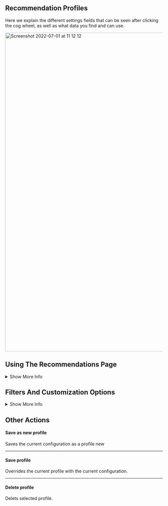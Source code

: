 ## Recommendation Profiles

Here we explain the different settings fields that can be seen after clicking the cog wheel, as well as what data you find and can use.

<img width="1019" alt="Screenshot 2022-07-01 at 11 12 12" src="https://user-images.githubusercontent.com/4352260/176864507-439bac1e-4029-4aa3-800e-d4c14e8423e0.png">

## Using The Recommendations Page
<details class="optional-class"><summary>Show More Info</summary>

<h3> Front page</h3>

<h4>Search for items</h4>
Items added in the search items window are counted as items given to the platform through the API call. This means they dont not affected by `boughtArticleGroup` but affects `basketArticleGroup`. 

<h4>Profile</h4>
Saved profiles
<br>

<h4>Refresh</h4>
<br>

<h4>Clear user and items</h4>
Removes selected items and user
<br>

<h4>Bench</h4>
Shows how fast the recommendation are returend when making an API call. (if your datamodel has MLFilter active for many fields the recommendations will be slower).
<br>

<h4>Add random item</h4>
Same as **search for items** but adds a random item.
<br>

<h4>Add random user</h4>
Selects a random user and shows what items this user has previously bought and the returned recommended items based on this. 
<br>

<h4>Data available in recommendations</h4>
<details class="optional-class"><summary>Show More Info</summary>
<br>

<h4>MlMeta</h4>
To show an image and name on your recomendations page you have to choose a format field in the data model edit mode, as well as an image field under items (also in the data model edit mode), and lastly activate the ml meta for these fields wanted.
<br>

<h4>MlFilter</h4>
To write filter expressions based on fields you have to activate ml filter for these fields, this is done in the edit mode of the data model.
</details>

</details>

## Filters And Customization Options
<details class="optional-class"><summary>Show More Info</summary>
#### Search
Here you can search on all the items included in the machine learning (for example only items sold > X times). If you select an item you will see the recommendations provided by the platform for that specific product(s).


Columns
<details class="optional-class"><summary>Show More Info</summary>

Columns are the data columns that can be used to create filters and rules. These are activated in the data model with the `MlFilter` toggle (MlFilter = Machine Learning Filter), see the image below. 

<img width="890" alt="Screenshot 2022-07-01 at 11 01 15" src="https://user-images.githubusercontent.com/4352260/176862636-6659b5fd-594f-4049-a349-45e774c39201.png">
</details>



Filter expression
<details class="optional-class"><summary>Show More Info</summary>
Here you can write an expression that creates a filter for your recommendation profile. Some example configurations:

Recommend products in a specific category
To recommend prodcuts in a specific category you can use something like `category = 'Kaffe & Te'`, or `price` > `100`

If the expression is `True` the product will be included in the recommendation, and it the expression is `False` the product will be filtered. In the case of `price` > `100`, the expression will return `True` for all products with a price larger than 100 thus removing all items with a price lower than 100 from the recommendations.

Recommend products with specific names or characters
To recommended products that does not contain either `HOOK`, `TAPE` nor `AA`, you can configure the filter according to: 
```
(contains(articleName, 'HOOK') OR contains(articleName, 'TAPE') OR contains(articleName, 'AA')) = false
```
</details>

Boost expression
<details class="optional-class"><summary>Show More Info</summary>

Each item has a "relevence rank" for each user, the products with the highest relevance rank are the products that get recommended.  
if you set a limit of 4 products the 4 products with the highest relevance rank are shown.  
you can affect the relevance rank by applying a boost expression.   
What you write in the boost expression is multiplied with the relevance rank.   
if you write for example   
boost expression: `2`  
this means you are multiplying all ranks with 2, thus not changing anything since all ranks are multiplied.  
if you create the expression: `1+1.0*(product_group = 'bags')`  
all ranks are multiplied by `1` but products in the product_group `bags` are multiplied by `2` thus increasing their rank relative to other products by 100%  
if you change the expression to: `1+0.5*(product_group = 'bags')` the rank for bags relative to other products are increased by 50%  
</details>

InteractionFilter
<details class="optional-class"><summary>Show More Info</summary>
This allows you to filter on purchase history, for example if you send in a user who has bought 2 items, and you have a filter removing 1 of the item types, the products returned will be based only on the item not filtered out.
</details>

Trend
<details class="optional-class"><summary>Show More Info</summary>
Trend limits the time interval for the data that the recomendations are based on. `Max trend` uses a short time interval resulting in the machine-learning model only recommending products that are trending last few weeks.
</details>

Limit
<details class="optional-class"><summary>Show More Info</summary>
Limit decides how many recomended items are returned. For example, Limit 4 = Four recommended items. Limit 12 = 12 recommended items.
</details>


Max orders
<details class="optional-class"><summary>Show More Info</summary>

Number of orders that are taken into concideration when recommending products. `Max orders = 1` means only the items included in the latest order are used as purchase history for that user. `Max orders = 2` means the items in the two latest orders are taken into account.
</details>


Max interactions
<details class="optional-class"><summary>Show More Info</summary>

Number of items that are taken into concideration when recommending products. `Max items = 1` means only the latest purchased item is used as purchase history for that user. `Max items = 2` means the two latest items are taken into account.
</details>

Allow items from history
<details class="optional-class"><summary>Show More Info</summary>
Sets a filter so that all items the user have bought cannot be recommended. 
</details>

Shuffled
<details class="optional-class"><summary>Show More Info</summary>
If Limit is set to 10 the items are recomended in order (most likly next purchase is at the top).  
by enabling `shuffled` it still recommends the top 10 items but the order of the top 10 items are shuffled. 
</details>


<h3>Advanced</h3>
<details class="optional-class"><summary>Show More Info</summary>
Create an advanced filter. 

* Name: is the variable name.
* Field: the field wich you are taking data from
* Option: "all" means all items in the users purchase history. "items" means all items sent in through the API by the customer. When the customer makes an API call for the recommendation they can include items in the API call. for example items in the basket, the item you are currently looking at etc.

See some example advanced filters below:
<details class="optional-class"><summary>Show example 1: Rotation parameter recommendations</summary>

| Parameter | Description |
| --- | --- | 
| RotateLength (float 0-1) | RotateLength bestämmer hur stor andel av alla kandidater vi tillåter rekommenderas, så 0.9 => 90% av produkterna. |
| RotateSeed (int) | Med RotateSeed > 0 slumpas ordningen av kandidaterna. En och samma seed ger en viss ordning och är unikt per användare. Vi kommer alltså inte ignorera samma 50% av produktutbudet vid RotateLength=0.5 för alla användare. Ex `"RotateSeed":"now()"`|
| RotateOffset (float 0-1): | Anger från vilken andel av kandidaterna vi börjar göra urvalet. RotateOffset tillsammans med RotateLength skapar möjlighet att “paginera” urvalet. Man kan ex skapa 4 separata set av slumpade produkter som man roterar på genom att använda RotateLength:0.25 och anropa APIi:t med RotateOffset: 0, 0.25, 0.5, 0.75.|

</details>
<details class="optional-class"><summary>Show an example of an advanced query</summary>

```
{"Context":[{"Name":"bought_phone_model","Field":"phone_model","Option":"all"}]}
```
*Filter expression:*
```
hasAny(split(bought_phone_model,","),makeArray(phone_model))
```
`split(bought_phone_model,",")` returns an array of your purchase history `("Field":"phone_model"): ['bought_phone_model_1','bought_phone_model_2','bought_phone_model_3','bought_phone_model_4']`

`makeArray(phone_model)` returns an array of all `phone_model`: ['phone_model_1','phone_model_2','phone_model_3','phone_model_n']  

`hasAny` checks if elements in `array 1` is contained in `array 2`  

in this case the customers purchase history includes `iPhone 12/Pro MagSafe` and `iPhone 12/Pro`
The expression `hasAny(split(bought_phone_model,","),makeArray(phone_model))` will thus return `true` for all pruducts where `phone_model` = `iPhone 12/Pro MagSafe` or `iPhone 12/Pro` and `false` for all other products. Thus only products with the same `phone_model` will be recommended.

If you change the expression to `hasAny(split(bought_phone_model,","),makeArray(phone_model)) = FALSE` everything will be inverted thus only recomending products where the `phone_model` **!=** `iPhone 12/Pro MagSafe` or `iPhone 12/Pro`.

![image](https://user-images.githubusercontent.com/102239423/171135517-3d3eaeeb-7785-460e-a242-2a6e3cfaceb4.png)
![image](https://user-images.githubusercontent.com/102239423/171135706-fcc4ad7f-7066-441a-8e4d-c4162cacebec.png)

[NOTE! when adding an item to in the `Search for items` you **DO NOT** add this item to your purchase history, these items are sent in from the API meaning they will only be affected by a filter expression if you use the option `item` instead of `all`]  

See example:
![image](https://user-images.githubusercontent.com/102239423/171145795-877fb7b8-6e02-4bf0-857b-985deafe6efd.png)

</details>
</details>

---


#### Add field limit 
<details class="optional-class"><summary>Show More Info</summary>
Field limit lets you set a filter on how many of each category should be recommended. This is usually used on product category where you only want to include ex. max 2 of each product category.
</details>

---
</details>

## Other Actions

#### Save as new profile
Saves the current configuration as a profile new

---


#### Save profile
Overrides the current profile with the current configuration.

---


#### Delete profile
Delets selected profile.
